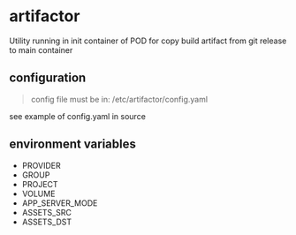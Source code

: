 # artifactor
Utility running in init container of POD for copy build artifact from git release to main container

## configuration

> config file must be in: /etc/artifactor/config.yaml

see example of config.yaml in source

## environment variables

- PROVIDER
- GROUP
- PROJECT
- VOLUME
- APP_SERVER_MODE
- ASSETS_SRC
- ASSETS_DST